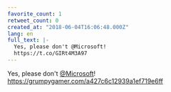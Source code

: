 ```yaml
---
favorite_count: 1
retweet_count: 0
created_at: "2018-06-04T16:06:48.000Z"
lang: en
full_text: |-
  Yes, please don't @Microsoft!
  https://t.co/GIRt4M3A97
---
```


Yes, please don't [@Microsoft](https://twitter.com/Microsoft)!
<https://grumpygamer.com/a427c6c12939a1ef719e6ff>
